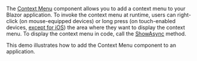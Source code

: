 The [Context Menu](https://docs.devexpress.com/Blazor/DevExpress.Blazor.DxContextMenu) component allows you to add a context menu to your Blazor application. To invoke the context menu at runtime, users can right-click (on mouse-equipped devices) or long press (on touch-enabled devices, [except for iOS](https://docs.devexpress.com/Blazor/403291/troubleshooting/navigation-component-related-issues/ios-device-does-not-display-the-context-menu)) the area where they want to display the context menu. To display the context menu in code, call the [ShowAsync](https://docs.devexpress.com/Blazor/DevExpress.Blazor.DxContextMenu.ShowAsync(Microsoft.AspNetCore.Components.Web.MouseEventArgs)) method.

This demo illustrates how to add the Context Menu component to an application.
